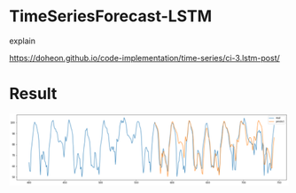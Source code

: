 # TimeSeriesForecast-LSTM

explain

<https://doheon.github.io/code-implementation/time-series/ci-3.lstm-post/>





# Result

![image-20210802160043945](README.assets/image-20210802160043945.png)